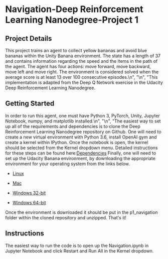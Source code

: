 # Navigation-Deep Reinforcement Learning Nanodegree-Project 1

## Project Details
This project trains an agent to collect yellow bananas and avoid blue bananas within the Unity Banana environment. The state has a length of 37 and contains information regarding the speed and the items in the path of the agent. The agent has four actions: move forward, move backward, move left and move right. The environment is considered solved when the average score is at least 13 over 100 consecutive episodes.\n", "\n", "This implementation is adapted from the Deep Q Network exercise in the Udacity Deep Reinforcement Learning Nanodegree.

## Getting Started
In order to run this agent, one must have Python 3, PyTorch, Unity, Jupyter Notebook, numpy, and matplotlib installed.\n", "\n", "The easiest way to set up all of the requirements and dependencies is to clone the Deep Reinforcement Learning Nanodegree repository on Github. One will need to create a new virtual environment with Python 3.6, install OpenAI gym and create a kernel within IPython. Once the notebook is open, the kernel should be selected from the Kernel dropdown menu. Detailed instructions for these steps can be found here:[Dependencies]( https://github.com/udacity/deep-reinforcement-learning#dependencies)
Finally, one will need to set up the Udacity Banana environment, by downloading the appropriate environment for your operating system from the links below.

* [Linux](https://s3-us-west-1.amazonaws.com/udacity-drlnd/P1/Banana/Banana_Linux.zip)

* [Mac](https://s3-us-west-1.amazonaws.com/udacity-drlnd/P1/Banana/Banana.app.zip)

* [Windows 32-bit](https://s3-us-west-1.amazonaws.com/udacity-drlnd/P1/Banana/Banana_Windows_x86.zip)

* [Windows 64-bit](https://s3-us-west-1.amazonaws.com/udacity-drlnd/P1/Banana/Banana_Windows_x86_64.zip)

Once the environment is downloaded it should be put in the p1_navigation folder within the cloned repository and unzipped. That's it!

## Instructions
The easiest way to run the code is to open up the Navigation.ipynb in Jupyter Notebook and click Restart and Run All in the Kernel dropdown.
